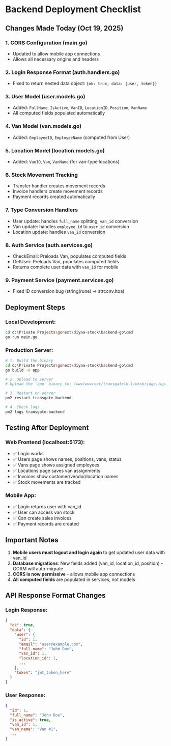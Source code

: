 # Backend Deployment Checklist

## Changes Made Today (Oct 19, 2025)

### 1. **CORS Configuration** (main.go)
- Updated to allow mobile app connections
- Allows all necessary origins and headers

### 2. **Login Response Format** (auth.handlers.go)
- Fixed to return nested data object: `{ok: true, data: {user, token}}`

### 3. **User Model** (user.models.go)
- Added: `FullName`, `IsActive`, `VanID`, `LocationID`, `Position`, `VanName`
- All computed fields populated automatically

### 4. **Van Model** (van.models.go)
- Added: `EmployeeID`, `EmployeeName` (computed from User)

### 5. **Location Model** (location.models.go)
- Added: `VanID`, `Van`, `VanName` (for van-type locations)

### 6. **Stock Movement Tracking**
- Transfer handler creates movement records
- Invoice handlers create movement records
- Payment records created automatically

### 7. **Type Conversion Handlers**
- User update: handles `full_name` splitting, `van_id` conversion
- Van update: handles `employee_id` to `user_id` conversion
- Location update: handles `van_id` conversion

### 8. **Auth Service** (auth.services.go)
- CheckEmail: Preloads Van, populates computed fields
- GetUser: Preloads Van, populates computed fields
- Returns complete user data with `van_id` for mobile

### 9. **Payment Service** (payment.services.go)
- Fixed ID conversion bug (string(rune) → strconv.Itoa)

## Deployment Steps

### Local Development:
```bash
cd d:\Private Projects\gonext\diyaa-stock\backend-go\cmd
go run main.go
```

### Production Server:
```bash
# 1. Build the binary
cd d:\Private Projects\gonext\diyaa-stock\backend-go\cmd
go build -o app

# 2. Upload to server
# Upload the 'app' binary to: /www/wwwroot/transgatelb.linksbridge.top/backend-go/cmd/

# 3. Restart on server
pm2 restart transgate-backend

# 4. Check logs
pm2 logs transgate-backend
```

## Testing After Deployment

### Web Frontend (localhost:5173):
- ✅ Login works
- ✅ Users page shows names, positions, vans, status
- ✅ Vans page shows assigned employees
- ✅ Locations page saves van assignments
- ✅ Invoices show customer/vendor/location names
- ✅ Stock movements are tracked

### Mobile App:
- ✅ Login returns user with van_id
- ✅ User can access van stock
- ✅ Can create sales invoices
- ✅ Payment records are created

## Important Notes

1. **Mobile users must logout and login again** to get updated user data with van_id
2. **Database migrations**: New fields added (van_id, location_id, position) - GORM will auto-migrate
3. **CORS is now permissive** - allows mobile app connections
4. **All computed fields** are populated in services, not models

## API Response Format Changes

### Login Response:
```json
{
  "ok": true,
  "data": {
    "user": {
      "id": 1,
      "email": "user@example.com",
      "full_name": "John Doe",
      "van_id": 1,
      "location_id": 1,
      ...
    },
    "token": "jwt_token_here"
  }
}
```

### User Response:
```json
{
  "id": 1,
  "full_name": "John Doe",
  "is_active": true,
  "van_id": 1,
  "van_name": "Van #1",
  ...
}
```
